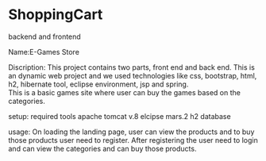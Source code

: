 # ShoppingCart
backend and frontend

Name:E-Games Store

Discription: This project contains two parts, front end and back end.
This is an dynamic web project and we used technologies like css, bootstrap, html, h2, hibernate tool, eclipse environment, jsp and spring.  
This is a basic games site where user can buy the  games based on the categories.

setup:
required tools 
apache tomcat v.8
elcipse mars.2
h2 database


usage:
On loading the landing page, user can view the products and to buy those products user need to register.
After registering the user need to login and can view the categories and can buy those products.
